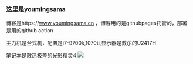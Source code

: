 ### 这里是youmingsama

 博客是https://www.youmingsama.cn ，博客用的是githubpages托管的，部署是用的github action

主力机是台式机，配置是i7-9700k,1070ti,显示器是戴尔的U2417H

 笔记本是散热极差的光影精灵4
![](https://cdn.jsdelivr.net/gh/youmingsama/PicGo/ing/jkkkkkk.jpg)
